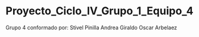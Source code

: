 # Proyecto_Ciclo_IV_Grupo_1_Equipo_4
Grupo 4 conformado por:
Stivel Pinilla
Andrea Giraldo
Oscar Arbelaez
